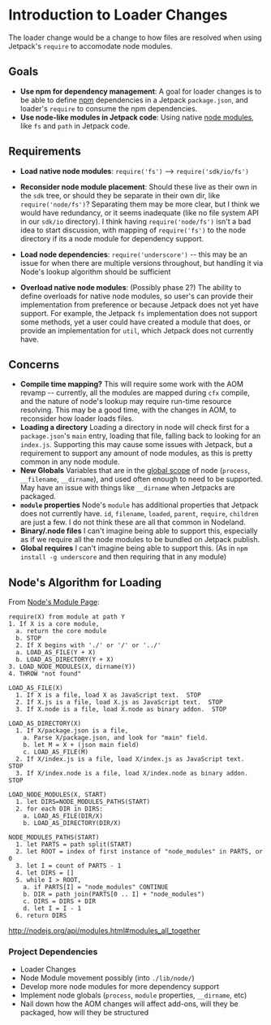 # Introduction to Loader Changes

The loader change would be a change to how files are resolved when using Jetpack's `require` to accomodate node modules.


## Goals

* **Use npm for dependency management**: A goal for loader changes is to be able to define [npm](https://npmjs.org/) dependencies in a Jetpack `package.json`, and loader's `require` to consume the npm dependencies.
* **Use node-like modules in Jetpack code**: Using native [node modules](http://nodejs.org/api/), like `fs` and `path` in Jetpack code.

## Requirements

* **Load native node modules**: `require('fs')` --> `require('sdk/io/fs')`
* **Reconsider node module placement**: Should these live as their own in the `sdk` tree, or should they be separate in their own dir, like `require('node/fs')`? Separating them may be more clear, but I think we would have redundancy, or it seems inadequate (like no file system API in our `sdk/io` directory). I think having `require('node/fs')` isn't a bad idea to start discussion, with mapping of `require('fs')` to the node directory if its a node module for dependency support.

* **Load node dependencies**: `require('underscore')` -- this may be an issue for when there are multiple versions throughout, but handling it via Node's lookup algorithm should be sufficient

* **Overload native node modules**: (Possibly phase 2?) The ability to define overloads for native node modules, so user's can provide their implementation from preference or because Jetpack does not yet have support. For example, the Jetpack `fs` implementation does not support some methods, yet a user could have created a module that does, or provide an implementation for `util`, which Jetpack does not currently have.

## Concerns

* **Compile time mapping?** This will require some work with the AOM revamp -- currently, all the modules are mapped during `cfx` compile, and the nature of node's lookup may require run-time resource resolving. This may be a good time, with the changes in AOM, to reconsider how loader loads files.
* **Loading a directory** Loading a directory in node will check first for a `package.json`'s `main` entry, loading that file, falling back to looking for an `index.js`. Supporting this may cause some issues with Jetpack, but a requirement to support any amount of node modules, as this is pretty common in any node module.
* **New Globals** Variables that are in the [global scope](http://nodejs.org/api/globals.html) of node (`process`, `__filename`, `__dirname`), and used often enough to need to be supported. May have an issue with things like `__dirname` when Jetpacks are packaged.
* **`module` properties** Node's `module` has additional properties that Jetpack does not currently have. `id`, `filename`, `loaded`, `parent`, `require`, `children` are just a few. I do not think these are all that common in Nodeland.
* **Binary/.node files** I can't imagine being able to support this, especially as if we require all the node modules to be bundled on Jetpack publish.
* **Global requires** I can't imagine being able to support this. (As in `npm install -g underscore` and then requiring that in any module)


## Node's Algorithm for Loading

From [Node's Module Page](http://nodejs.org/api/modules.html#modules_all_together):

```
require(X) from module at path Y
1. If X is a core module,
  a. return the core module
  b. STOP
  2. If X begins with './' or '/' or '../'
  a. LOAD_AS_FILE(Y + X)
  b. LOAD_AS_DIRECTORY(Y + X)
3. LOAD_NODE_MODULES(X, dirname(Y))
4. THROW "not found"

LOAD_AS_FILE(X)
  1. If X is a file, load X as JavaScript text.  STOP
  2. If X.js is a file, load X.js as JavaScript text.  STOP
  3. If X.node is a file, load X.node as binary addon.  STOP

LOAD_AS_DIRECTORY(X)
  1. If X/package.json is a file,
    a. Parse X/package.json, and look for "main" field.
    b. let M = X + (json main field)
    c. LOAD_AS_FILE(M)
  2. If X/index.js is a file, load X/index.js as JavaScript text.  STOP
  3. If X/index.node is a file, load X/index.node as binary addon.  STOP

LOAD_NODE_MODULES(X, START)
  1. let DIRS=NODE_MODULES_PATHS(START)
  2. for each DIR in DIRS:
    a. LOAD_AS_FILE(DIR/X)
    b. LOAD_AS_DIRECTORY(DIR/X)

NODE_MODULES_PATHS(START)
  1. let PARTS = path split(START)
  2. let ROOT = index of first instance of "node_modules" in PARTS, or 0
  3. let I = count of PARTS - 1
  4. let DIRS = []
  5. while I > ROOT,
    a. if PARTS[I] = "node_modules" CONTINUE
    b. DIR = path join(PARTS[0 .. I] + "node_modules")
    c. DIRS = DIRS + DIR
    d. let I = I - 1
  6. return DIRS
```

http://nodejs.org/api/modules.html#modules_all_together


### Project Dependencies

* Loader Changes
* Node Module movement possibly (into `./lib/node/`)
* Develop more node modules for more dependency support
* Implement node globals (`process`, `module` properties, `__dirname`, etc)
* Nail down how the AOM changes will affect add-ons, will they be packaged, how will they be structured

